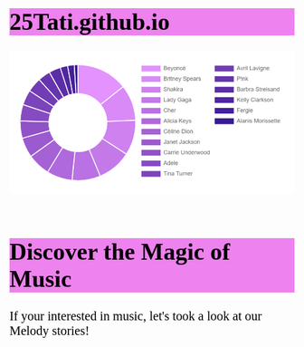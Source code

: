 # 25Tati.github.io
<!DOCTYPE html>
<html>
<head>
<style>
h1 {
  color: black; 
  font-family: Times new Roman;
  font-size: 300%;
  background-color: violet  
}
p {
  color: black;
  font-family: calibri;
  font-size: 160%;
}
</style>

<img src="https://github.com/25Tati/25Tati.github.io/blob/main/tabella.png?raw=true" alt="tabella"/>   
<embed type="image/jpg" src="https://quickchart.io/chartc=%7Btype:%22bar%22,%20data:%7Blabels:%5Bundefined%5D,datasets:%5B%7Blabel:%22data%22,%20data:%5B%5D%7D%5D%7D%7D"> 

</head>
<body>

<h1>Discover the Magic of Music</h1>
<p>If your interested in music, let's took a look at our Melody stories!</p>

</body>
</html>
